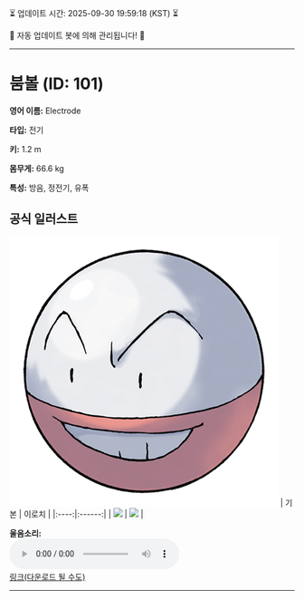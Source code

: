 
⏳ 업데이트 시간: 2025-09-30 19:59:18 (KST) ⏳

🤖 자동 업데이트 봇에 의해 관리됩니다! 🤖

---

# 붐볼 (ID: 101)
**영어 이름:** Electrode

**타입:** 전기

**키:** 1.2 m

**몸무게:** 66.6 kg

**특성:** 방음, 정전기, 유폭

## 공식 일러스트
![](https://raw.githubusercontent.com/PokeAPI/sprites/master/sprites/pokemon/other/official-artwork/101.png)
| 기본 | 이로치 |
|:----:|:------:|
| <img src="http://play.pokemonshowdown.com/sprites/ani/electrode.gif" width="200"> | <img src="http://play.pokemonshowdown.com/sprites/ani-shiny/electrode.gif" width="200"> |

**울음소리:**<br><audio controls src="https://raw.githubusercontent.com/PokeAPI/cries/main/cries/pokemon/latest/101.ogg"></audio><br> [링크(다운로드 될 수도)](https://raw.githubusercontent.com/PokeAPI/cries/main/cries/pokemon/latest/101.ogg)


---
